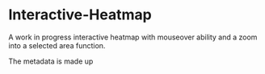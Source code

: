 # Interactive-Heatmap
A work in progress interactive heatmap with mouseover ability and a zoom into a selected area function.

The metadata is made up
